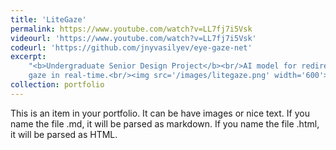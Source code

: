 ```yaml
---
title: 'LiteGaze'
permalink: https://www.youtube.com/watch?v=LL7fj7i5Vsk
videourl: 'https://www.youtube.com/watch?v=LL7fj7i5Vsk'
codeurl: 'https://github.com/jnyvasilyev/eye-gaze-net'
excerpt:
    "<b>Undergraduate Senior Design Project</b><br/>AI model for redirecting eye
    gaze in real-time.<br/><img src='/images/litegaze.png' width='600'>"
collection: portfolio
---
```


This is an item in your portfolio. It can be have images or nice text. If you
name the file .md, it will be parsed as markdown. If you name the file .html, it
will be parsed as HTML.
